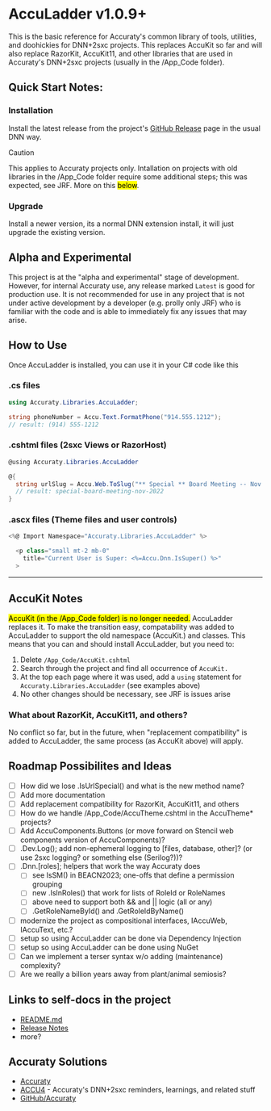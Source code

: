 # AccuLadder v1.0.9+
This is the basic reference for Accuraty's common library of tools, utilities, and doohickies for DNN+2sxc projects. 
This replaces AccuKit so far and will also replace RazorKit, AccuKit11, and other libraries that are used in 
Accuraty's DNN+2sxc projects (usually in the /App_Code folder). 

## Quick Start Notes:

### Installation
Install the latest release from the project's [GitHub Release](https://github.com/jeremy-farrance/AccuratySolutions-2023/releases) page in the usual DNN way.
> [!CAUTION]
> This applies to Accuraty projects only. Intallation on projects with old libraries in the /App_Code folder require some additional steps; 
this was expected, see JRF. More on this <mark>below</mark>.

### Upgrade
Install a newer version, its a normal DNN extension install, it will just upgrade the existing version.

## Alpha and Experimental
This project is at the "alpha and experimental" stage of development. However, for internal Accuraty use, 
any release marked `Latest` is good for production use. It is not recommended for use in any project 
that is not under active development by a developer (e.g. prolly only JRF) who is familiar with the 
code and is able to immediately fix any issues that may arise.

## How to Use
Once AccuLadder is installed, you can use it in your C# code like this

### .cs files
```csharp
using Accuraty.Libraries.AccuLadder;

string phoneNumber = Accu.Text.FormatPhone("914.555.1212");
// result: (914) 555-1212
```

### .cshtml files (2sxc Views or RazorHost)
```csharp
@using Accuraty.Libraries.AccuLadder

@{
  string urlSlug = Accu.Web.ToSlug("** Special ** Board Meeting -- Nov 2022);
  // result: special-board-meeting-nov-2022
}
```

### .ascx files (Theme files and user controls)
```csharp
<%@ Import Namespace="Accuraty.Libraries.AccuLadder" %>

  <p class="small mt-2 mb-0"
    title="Current User is Super: <%=Accu.Dnn.IsSuper() %>"
  >
```

<hr>

## AccuKit Notes
<mark>AccuKit (in the /App_Code folder) is no longer needed.</mark> 
AccuLadder replaces it. To make the transition easy, compatability was added to AccuLadder to support 
the old namespace (AccuKit.) and classes. This means that you can and should install AccuLadder, but 
you need to:
1. Delete `/App_Code/AccuKit.cshtml`
2. Search through the project and find all occurrence of `AccuKit.`
3. At the top each page where it was used, add a `using` statement for `Accuraty.Libraries.AccuLadder` (see examples above)
4. No other changes should be necessary, see JRF is issues arise

### What about RazorKit, AccuKit11, and others?
No conflict so far, but in the future, when "replacement compatibility" is added to AccuLadder, the same process 
(as AccuKit above) will apply.

## Roadmap Possibilites and Ideas
- [ ] How did we lose .IsUrlSpecial() and what is the new method name?
- [ ] Add more documentation
- [ ] Add replacement compatibility for RazorKit, AccuKit11, and others
- [ ] How do we handle /App_Code/AccuTheme.cshtml in the AccuTheme* projects?
- [ ] Add AccuComponents.Buttons (or move forward on Stencil web components version of AccuComponents)?
- [ ] .Dev.Log(); add non-ephemeral logging to [files, database, other]? (or use 2sxc logging? or something else (Serilog?))?
- [ ] .Dnn.[roles]; helpers that work the way Accuraty does
  - [ ] see IsSM() in BEACN2023; one-offs that define a permission grouping
  - [ ] new .IsInRoles() that work for lists of RoleId or RoleNames
  - [ ] above need to support both && and || logic (all or any)
  - [ ] .GetRoleNameById() and .GetRoleIdByName()
- [ ] modernize the project as compositional interfaces, IAccuWeb, IAccuText, etc.?
- [ ] setup so using AccuLadder can be done via Dependency Injection
- [ ] setup so using AccuLadder can be done using NuGet
- [ ] Can we implement a terser syntax w/o adding (maintenance) complexity?
- [ ] Are we really a billion years away from plant/animal semiosis?

## Links to self-docs in the project
- [README.md](https://github.com/jeremy-farrance/AccuratySolutions-2023/blob/main/Libraries/AccuLadder/README.md)
- [Release Notes](https://github.com/jeremy-farrance/AccuratySolutions-2023/blob/main/Libraries/AccuLadder/releasenotes.txt)
- more?

## Accuraty Solutions
- [Accuraty](https://accuraty.com)
- [ACCU4](https://accu4.com) - Accuraty's DNN+2sxc reminders, learnings, and related stuff
- [GitHub/Accuraty](https://github.com/Accuraty)
